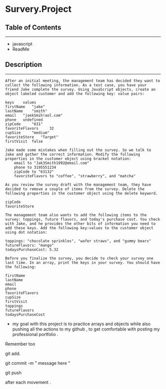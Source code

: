 # Survery.Project

## Table of Contents
---
* javascript
* ReadMe 
## Description 
---
    After an initial meeting, the management team has decided they want to collect the following information. As a test case, you have your friend Jake complete the survey. Using JavaScript objects, create an object labeled customer and add the following key: value pairs:

    keys 	values
    firstName 	"jake"
    lastName 	"smith"
    email 	"jaekSmih!aol.com"
    phone 	undefined
    zipCode 	"631"
    favoriteFlavors 	32
    cupSize 	"medium"
    favoriteStore 	"Target"
    firstVisit 	false

    Jake made some mistakes when filling out the survey. So we talk to Jake and gather the correct information. Modify the following properties in the customer object using bracket notation: 
        email to "Jak3Smith1992@email.com"
        phone to 3195551234
        zipCode to "63132"
        favoriteFlavors to "coffee", "strawberry", and "matcha"

    As you review the survey draft with the management team, they have decided to remove a couple of items from the survey. Delete the following properties in the customer object using the delete keyword.

    zipCode
    favoriteStore

    The management team also wants to add the following items to the survey: toppings, future flavors, and today's purchase cost. You check with Jake, and he provides the other bits of information you need to add these keys. Add the following key:values to the customer object using dot notation:

    toppings: "chocolate sprinkles", "wafer straws", and "gummy bears"
    futureFlavors: "mango"
    todaysPurchaseCost: 5.32

    Before you finalize the survey, you decide to check your survey one last time. In an array, print the keys in your survey. You should have the following:

    firstName
    lastName
    email
    phone
    favoriteFlavors
    cupSize
    firstVisit
    toppings
    futureFlavors
    todaysPurchaseCost


* my goal with this project is to practice arrays and objects while also pushing all the actions to my github , to get comfortable with posting my professional portfolio .



Remember too

git add.

git commit -m " message here "

git push 

after each movement .